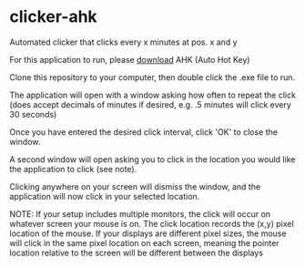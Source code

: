 # clicker-ahk
Automated clicker that clicks every x minutes at pos. x and y


For this application to run, please <a href= "https://www.autohotkey.com/">download</a> AHK (Auto Hot Key)

Clone this repository to your computer, then double click the .exe file to run.

The application will open with a window asking how often to repeat the click (does accept decimals of minutes if desired, e.g. .5 minutes will click every 30 seconds)

Once you have entered the desired click interval, click 'OK' to close the window. 

A second window will open asking you to click in the location you would like the application to click (see note).

Clicking anywhere on your screen will dismiss the window, and the application will now click in your selected location.

NOTE: If your setup includes multiple monitors, the click will occur on whatever screen your mouse is on. The click location records the (x,y) 
pixel location of the mouse. If your displays are different pixel sizes, the mouse will click in the same pixel location on each screen, meaning the pointer location
relative to the screen will be different between the displays
